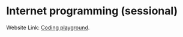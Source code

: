 # Internet programming (sessional)

Website Link: [Coding playground](https://cse-326-project-91c7b.web.app).
